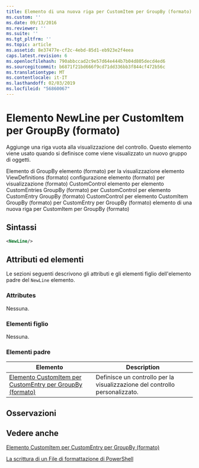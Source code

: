 ```yaml
---
title: Elemento di una nuova riga per CustomItem per GroupBy (formato) | Microsoft Docs
ms.custom: ''
ms.date: 09/13/2016
ms.reviewer: ''
ms.suite: ''
ms.tgt_pltfrm: ''
ms.topic: article
ms.assetid: 8e37477e-cf2c-4ebd-85d1-eb923e2f4eea
caps.latest.revision: 6
ms.openlocfilehash: 790abbccad2c9e57d64e444b7b04d805decd4ed6
ms.sourcegitcommit: b6871f21bd666f9cd71dd336bb3f844cf472b56c
ms.translationtype: MT
ms.contentlocale: it-IT
ms.lasthandoff: 02/03/2019
ms.locfileid: "56860067"
---
```

# <a name="newline-element-for-customitem-for-groupby-format"></a>Elemento NewLine per CustomItem per GroupBy (formato)

Aggiunge una riga vuota alla visualizzazione del controllo. Questo elemento viene usato quando si definisce come viene visualizzato un nuovo gruppo di oggetti.

Elemento di GroupBy elemento (formato) per la visualizzazione elemento ViewDefinitions (formato) configurazione elemento (formato) per visualizzazione (formato) CustomControl elemento per elemento CustomEntries GroupBy (formato) per CustomControl per elemento CustomEntry GroupBy (formato) CustomControl per elemento CustomItem GroupBy (formato) per CustomEntry per GroupBy (formato) elemento di una nuova riga per CustomItem per GroupBy (formato)

## <a name="syntax"></a>Sintassi

```xml
<NewLine/>
```

## <a name="attributes-and-elements"></a>Attributi ed elementi

Le sezioni seguenti descrivono gli attributi e gli elementi figlio dell'elemento padre del `NewLine` elemento.

### <a name="attributes"></a>Attributes

Nessuna.

### <a name="child-elements"></a>Elementi figlio

Nessuna.

### <a name="parent-elements"></a>Elementi padre

|Elemento|Description|
|-------------|-----------------|
|[Elemento CustomItem per CustomEntry per GroupBy (formato)](./customitem-element-for-customentry-for-groupby-format.md)|Definisce un controllo per la visualizzazione del controllo personalizzato.|

## <a name="remarks"></a>Osservazioni

## <a name="see-also"></a>Vedere anche

[Elemento CustomItem per CustomEntry per GroupBy (formato)](./customitem-element-for-customentry-for-groupby-format.md)

[La scrittura di un File di formattazione di PowerShell](./writing-a-powershell-formatting-file.md)
